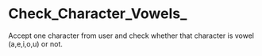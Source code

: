 # Check_Character_Vowels_


Accept one character from user and check whether that character is vowel
(a,e,i,o,u) or not.
